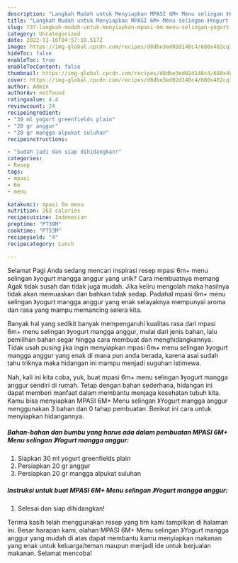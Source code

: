 ```yaml
---
description: "Langkah Mudah untuk Menyiapkan MPASI 6M+ Menu selingan 》Yogurt mangga anggur yang Lezat, Sempurna"
title: "Langkah Mudah untuk Menyiapkan MPASI 6M+ Menu selingan 》Yogurt mangga anggur yang Lezat, Sempurna"
slug: 737-langkah-mudah-untuk-menyiapkan-mpasi-6m-menu-selingan-yogurt-mangga-anggur-yang-lezat-sempurna
category: Uncategorized
date: 2022-11-16T04:57:18.517Z
image: https://img-global.cpcdn.com/recipes/d8dbe3ed02d148c4/680x482cq70/mpasi-6m-menu-selingan-yogurt-mangga-anggur-foto-resep-utama.jpg
hideToc: false
enableToc: true
enableTocContent: false
thumbnail: https://img-global.cpcdn.com/recipes/d8dbe3ed02d148c4/680x482cq70/mpasi-6m-menu-selingan-yogurt-mangga-anggur-foto-resep-utama.jpg
cover: https://img-global.cpcdn.com/recipes/d8dbe3ed02d148c4/680x482cq70/mpasi-6m-menu-selingan-yogurt-mangga-anggur-foto-resep-utama.jpg
author: Admin
authorAv: notfound
ratingvalue: 4.4
reviewcount: 24
recipeingredient:
- "30 ml yogurt greenfields plain"
- "20 gr anggur"
- "20 gr mangga alpukat suluhan"
recipeinstructions:

- "Sudah jadi dan siap dihidangkan!"
categories:
- Resep
tags:
- mpasi
- 6m
- menu

katakunci: mpasi 6m menu 
nutrition: 263 calories
recipecuisine: Indonesian
preptime: "PT39M"
cooktime: "PT53M"
recipeyield: "4"
recipecategory: Lunch

---
```



Selamat Pagi Anda sedang mencari inspirasi resep mpasi 6m+ menu selingan 》yogurt mangga anggur yang unik? Cara membuatnya memang Agak tidak susah dan tidak juga mudah. Jika keliru mengolah maka hasilnya tidak akan memuaskan dan bahkan tidak sedap. Padahal mpasi 6m+ menu selingan 》yogurt mangga anggur yang enak selayaknya mempunyai aroma dan rasa yang mampu memancing selera kita.




Banyak hal yang sedikit banyak mempengaruhi kualitas rasa dari mpasi 6m+ menu selingan 》yogurt mangga anggur, mulai dari jenis bahan, lalu pemilihan bahan segar hingga cara membuat dan menghidangkannya. Tidak usah pusing jika ingin menyiapkan mpasi 6m+ menu selingan 》yogurt mangga anggur yang enak di mana pun anda berada, karena asal sudah tahu triknya maka hidangan ini mampu menjadi suguhan istimewa.


Nah, kali ini kita coba, yuk, buat mpasi 6m+ menu selingan 》yogurt mangga anggur sendiri di rumah. Tetap dengan bahan sederhana, hidangan ini dapat memberi manfaat dalam membantu menjaga kesehatan tubuh kita. Kamu bisa menyiapkan MPASI 6M+ Menu selingan 》Yogurt mangga anggur menggunakan 3 bahan dan 0 tahap pembuatan. Berikut ini cara untuk menyiapkan hidangannya.

<!--inarticleads1-->

##### Bahan-bahan dan bumbu yang harus ada dalam pembuatan MPASI 6M+ Menu selingan 》Yogurt mangga anggur:

1. Siapkan 30 ml yogurt greenfields plain
1. Persiapkan 20 gr anggur
1. Persiapkan 20 gr mangga alpukat suluhan




<!--inarticleads2-->

##### Instruksi untuk buat MPASI 6M+ Menu selingan 》Yogurt mangga anggur:


1. Selesai dan siap dihidangkan!



Terima kasih telah menggunakan resep yang tim kami tampilkan di halaman ini. Besar harapan kami, olahan MPASI 6M+ Menu selingan 》Yogurt mangga anggur yang mudah di atas dapat membantu kamu menyiapkan makanan yang enak untuk keluarga/teman maupun menjadi ide untuk berjualan makanan. Selamat mencoba!
